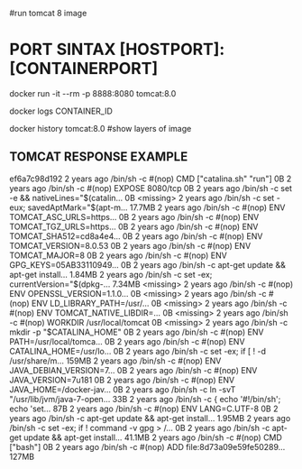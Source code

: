#run tomcat 8 image

# PORT SINTAX [HOSTPORT]:[CONTAINERPORT]

docker run -it --rm -p 8888:8080 tomcat:8.0

docker logs CONTAINER_ID

docker history tomcat:8.0 #show layers of image

## TOMCAT RESPONSE EXAMPLE

ef6a7c98d192 2 years ago /bin/sh -c #(nop) CMD ["catalina.sh" "run"] 0B
<missing> 2 years ago /bin/sh -c #(nop) EXPOSE 8080/tcp 0B
<missing> 2 years ago /bin/sh -c set -e && nativeLines="$(catalin…   0B
<missing>           2 years ago         /bin/sh -c set -eux;   savedAptMark="$(apt-m… 17.7MB
<missing> 2 years ago /bin/sh -c #(nop) ENV TOMCAT_ASC_URLS=https… 0B
<missing> 2 years ago /bin/sh -c #(nop) ENV TOMCAT_TGZ_URLS=https… 0B
<missing> 2 years ago /bin/sh -c #(nop) ENV TOMCAT_SHA512=cd8a4e4… 0B
<missing> 2 years ago /bin/sh -c #(nop) ENV TOMCAT_VERSION=8.0.53 0B
<missing> 2 years ago /bin/sh -c #(nop) ENV TOMCAT_MAJOR=8 0B
<missing> 2 years ago /bin/sh -c #(nop) ENV GPG_KEYS=05AB33110949… 0B
<missing> 2 years ago /bin/sh -c apt-get update && apt-get install… 1.84MB
<missing> 2 years ago /bin/sh -c set -ex; currentVersion="$(dpkg-…   7.34MB
<missing>           2 years ago         /bin/sh -c #(nop)  ENV OPENSSL_VERSION=1.1.0…   0B
<missing>           2 years ago         /bin/sh -c #(nop)  ENV LD_LIBRARY_PATH=/usr/…   0B
<missing>           2 years ago         /bin/sh -c #(nop)  ENV TOMCAT_NATIVE_LIBDIR=…   0B
<missing>           2 years ago         /bin/sh -c #(nop) WORKDIR /usr/local/tomcat     0B
<missing>           2 years ago         /bin/sh -c mkdir -p "$CATALINA_HOME" 0B
<missing> 2 years ago /bin/sh -c #(nop) ENV PATH=/usr/local/tomca… 0B
<missing> 2 years ago /bin/sh -c #(nop) ENV CATALINA_HOME=/usr/lo… 0B
<missing> 2 years ago /bin/sh -c set -ex; if [ ! -d /usr/share/m… 159MB
<missing> 2 years ago /bin/sh -c #(nop) ENV JAVA_DEBIAN_VERSION=7… 0B
<missing> 2 years ago /bin/sh -c #(nop) ENV JAVA_VERSION=7u181 0B
<missing> 2 years ago /bin/sh -c #(nop) ENV JAVA_HOME=/docker-jav… 0B
<missing> 2 years ago /bin/sh -c ln -svT "/usr/lib/jvm/java-7-open… 33B
<missing> 2 years ago /bin/sh -c { echo '#!/bin/sh'; echo 'set… 87B
<missing> 2 years ago /bin/sh -c #(nop) ENV LANG=C.UTF-8 0B
<missing> 2 years ago /bin/sh -c apt-get update && apt-get install… 1.95MB
<missing> 2 years ago /bin/sh -c set -ex; if ! command -v gpg > /… 0B
<missing> 2 years ago /bin/sh -c apt-get update && apt-get install… 41.1MB
<missing> 2 years ago /bin/sh -c #(nop) CMD ["bash"] 0B
<missing> 2 years ago /bin/sh -c #(nop) ADD file:8d73a09e59fe50289… 127MB
